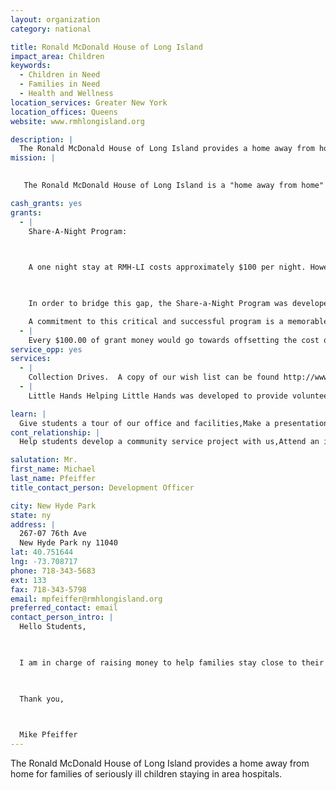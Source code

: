 ```yaml
---
layout: organization
category: national

title: Ronald McDonald House of Long Island
impact_area: Children
keywords: 
  - Children in Need
  - Families in Need
  - Health and Wellness
location_services: Greater New York
location_offices: Queens
website: www.rmhlongisland.org

description: |
  The Ronald McDonald House of Long Island provides a home away from home for families of seriously ill children staying in area hospitals.
mission: |
  

   The Ronald McDonald House of Long Island is a "home away from home" providing comfort and shelter to families experiencing the pain of having a sick child in an area hospital. Families live with us, prepare their meals, and are able to come and go as necessary.

cash_grants: yes
grants: 
  - |
    Share-A-Night Program:

    

    A one night stay at RMH-LI costs approximately $100 per night. However, no family is ever asked to donate more than $25 a night to stay with us. In 2010, the House accommodated 868 families. The lengths of stay of these families are as follows: 438 families - 1 to 3 days; 183 families - 4 to 7 days; 113 families - 8 to 14 days; 75 families - 15 to 30 days; 29 families - 31 to 45 days; 30 families - over 45 days.

    

    In order to bridge this gap, the Share-a-Night Program was developed. Under this unique program, donations from corporations, foundations and individuals are used to support the cost of the day-to-day operations of the House. Share-a-Night continues to be a major initiative and accomplishment of RMH-LI.  

    A commitment to this critical and successful program is a memorable way to help a child by providing them with the very thing they need most during this time; their family. A $1,000 grant to Share-a-Night (the approximate cost for 10 nights) would go a long way to offset costs to all families in need. 
  - |
    Every $100.00 of grant money would go towards offsetting the cost of a one night's stay at The Ronald McDonald House of Long Island.
service_opp: yes
services: 
  - |
    Collection Drives.  A copy of our wish list can be found http://www.rmhlongisland.org/wish-list
  - |
    Little Hands Helping Little Hands was developed to provide volunteer opportunities at The Ronald McDonald House of Long Island for children between the ages of 6 & 16. Groups from schools and youth organizations use the kitchen facilities at the House to bake goodies for the families and children staying at the House. This program teaches children the importance of volunteering by empowering them to help others. This will help them become capable and caring leaders of the future.

learn: |
  Give students a tour of our office and facilities,Make a presentation about our organization,Speak over the phone about our work
cont_relationship: |
  Help students develop a community service project with us,Attend an in-school Check Award Assembly if we receive a grant,Help students tell local newspapers and media about their grant and/or project with us

salutation: Mr.
first_name: Michael
last_name: Pfeiffer
title_contact_person: Development Officer

city: New Hyde Park
state: ny
address: |
  267-07 76th Ave  
  New Hyde Park ny 11040
lat: 40.751644
lng: -73.708717
phone: 718-343-5683
ext: 133
fax: 718-343-5798
email: mpfeiffer@rmhlongisland.org
preferred_contact: email
contact_person_intro: |
  Hello Students,

  

  I am in charge of raising money to help families stay close to their children while their children stay in area hospitals.  I also live at the House to make sure that if there is a family emergency that someone is available to help them.  I have been working at The Ronald McDonald House of Long Island for four years and have enjoyed working with Common Cents schools in the past.

  

  Thank you,

  

  Mike Pfeiffer
---
```

The Ronald McDonald House of Long Island provides a home away from home for families of seriously ill children staying in area hospitals.